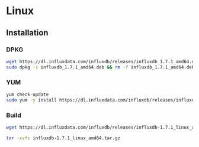 # Linux

## Installation

### DPKG

```sh
wget https://dl.influxdata.com/influxdb/releases/influxdb_1.7.1_amd64.deb
sudo dpkg -i influxdb_1.7.1_amd64.deb && rm -f influxdb_1.7.1_amd64.deb
```

### YUM

```sh
yum check-update
sudo yum -y install https://dl.influxdata.com/influxdb/releases/influxdb-1.7.1.x86_64.rpm
```

### Build

```sh
wget https://dl.influxdata.com/influxdb/releases/influxdb-1.7.1_linux_amd64.tar.gz

tar -xvfz influxdb-1.7.1_linux_amd64.tar.gz
```
